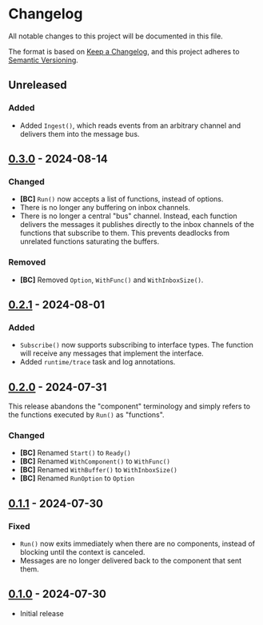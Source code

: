 # Changelog

All notable changes to this project will be documented in this file.

The format is based on [Keep a Changelog], and this project adheres to
[Semantic Versioning].

<!-- references -->

[Keep a Changelog]: https://keepachangelog.com/en/1.0.0/
[Semantic Versioning]: https://semver.org/spec/v2.0.0.html

## Unreleased

### Added

- Added `Ingest()`, which reads events from an arbitrary channel and delivers
  them into the message bus.

## [0.3.0] - 2024-08-14

### Changed

- **[BC]** `Run()` now accepts a list of functions, instead of options.
- There is no longer any buffering on inbox channels.
- There is no longer a central "bus" channel. Instead, each function delivers
  the messages it publishes directly to the inbox channels of the functions that
  subscribe to them. This prevents deadlocks from unrelated functions saturating
  the buffers.

### Removed

- **[BC]** Removed `Option`, `WithFunc()` and `WithInboxSize()`.

## [0.2.1] - 2024-08-01

### Added

- `Subscribe()` now supports subscribing to interface types. The function will
  receive any messages that implement the interface.
- Added `runtime/trace` task and log annotations.

## [0.2.0] - 2024-07-31

This release abandons the "component" terminology and simply refers to the
functions executed by `Run()` as "functions".

### Changed

- **[BC]** Renamed `Start()` to `Ready()`
- **[BC]** Renamed `WithComponent()` to `WithFunc()`
- **[BC]** Renamed `WithBuffer()` to `WithInboxSize()`
- **[BC]** Renamed `RunOption` to `Option`

## [0.1.1] - 2024-07-30

### Fixed

- `Run()` now exits immediately when there are no components, instead of
  blocking until the context is canceled.
- Messages are no longer delivered back to the component that sent them.

## [0.1.0] - 2024-07-30

- Initial release

<!-- references -->

[Unreleased]: https://github.com/dogmatiq/minibus
[0.1.0]: https://github.com/dogmatiq/minibus/releases/tag/v0.1.0
[0.1.1]: https://github.com/dogmatiq/minibus/releases/tag/v0.1.1
[0.2.0]: https://github.com/dogmatiq/minibus/releases/tag/v0.2.0
[0.2.1]: https://github.com/dogmatiq/minibus/releases/tag/v0.2.1
[0.3.0]: https://github.com/dogmatiq/minibus/releases/tag/v0.3.0

<!-- version template
## [0.0.1] - YYYY-MM-DD

### Added
### Changed
### Deprecated
### Removed
### Fixed
### Security
-->
